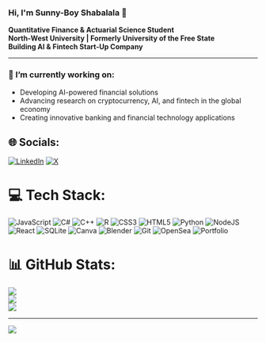 ### Hi, I'm **Sunny-Boy Shabalala** 👋  

**Quantitative Finance & Actuarial Science Student**  
**North-West University | Formerly University of the Free State**  
**Building AI & Fintech Start-Up Company**  

---

### 🚀 I’m currently working on:
- Developing AI-powered financial solutions
- Advancing research on cryptocurrency, AI, and fintech in the global economy
- Creating innovative banking and financial technology applications

## 🌐 Socials:
[![LinkedIn](https://img.shields.io/badge/LinkedIn-%230077B5.svg?logo=linkedin&logoColor=white)](https://linkedin.com/in/https://www.linkedin.com/in/sunny-boy-shabalala/) [![X](https://img.shields.io/badge/X-black.svg?logo=X&logoColor=white)](https://x.com/@sunnybboy_) 

# 💻 Tech Stack:
![JavaScript](https://img.shields.io/badge/javascript-%23323330.svg?style=for-the-badge&logo=javascript&logoColor=%23F7DF1E) ![C#](https://img.shields.io/badge/c%23-%23239120.svg?style=for-the-badge&logo=csharp&logoColor=white) ![C++](https://img.shields.io/badge/c++-%2300599C.svg?style=for-the-badge&logo=c%2B%2B&logoColor=white) ![R](https://img.shields.io/badge/r-%23276DC3.svg?style=for-the-badge&logo=r&logoColor=white) ![CSS3](https://img.shields.io/badge/css3-%231572B6.svg?style=for-the-badge&logo=css3&logoColor=white) ![HTML5](https://img.shields.io/badge/html5-%23E34F26.svg?style=for-the-badge&logo=html5&logoColor=white) ![Python](https://img.shields.io/badge/python-3670A0?style=for-the-badge&logo=python&logoColor=ffdd54) ![NodeJS](https://img.shields.io/badge/node.js-6DA55F?style=for-the-badge&logo=node.js&logoColor=white) ![React](https://img.shields.io/badge/react-%2320232a.svg?style=for-the-badge&logo=react&logoColor=%2361DAFB) ![SQLite](https://img.shields.io/badge/sqlite-%2307405e.svg?style=for-the-badge&logo=sqlite&logoColor=white) ![Canva](https://img.shields.io/badge/Canva-%2300C4CC.svg?style=for-the-badge&logo=Canva&logoColor=white) ![Blender](https://img.shields.io/badge/blender-%23F5792A.svg?style=for-the-badge&logo=blender&logoColor=white) ![Git](https://img.shields.io/badge/git-%23F05033.svg?style=for-the-badge&logo=git&logoColor=white) ![OpenSea](https://img.shields.io/badge/OpenSea-%232081E2.svg?style=for-the-badge&logo=opensea&logoColor=white) ![Portfolio](https://img.shields.io/badge/Portfolio-%23000000.svg?style=for-the-badge&logo=firefox&logoColor=#FF7139)
# 📊 GitHub Stats:
![](https://github-readme-stats.vercel.app/api?username=sunny-bboy&theme=dark&hide_border=false&include_all_commits=true&count_private=true)<br/>
![](https://nirzak-streak-stats.vercel.app/?user=sunny-bboy&theme=dark&hide_border=false)<br/>
![](https://github-readme-stats.vercel.app/api/top-langs/?username=sunny-bboy&theme=dark&hide_border=false&include_all_commits=true&count_private=true&layout=compact)

---
[![](https://visitcount.itsvg.in/api?id=sunny-bboy&icon=0&color=0)](https://visitcount.itsvg.in)

<!-- Proudly created with GPRM ( https://gprm.itsvg.in ) -->

